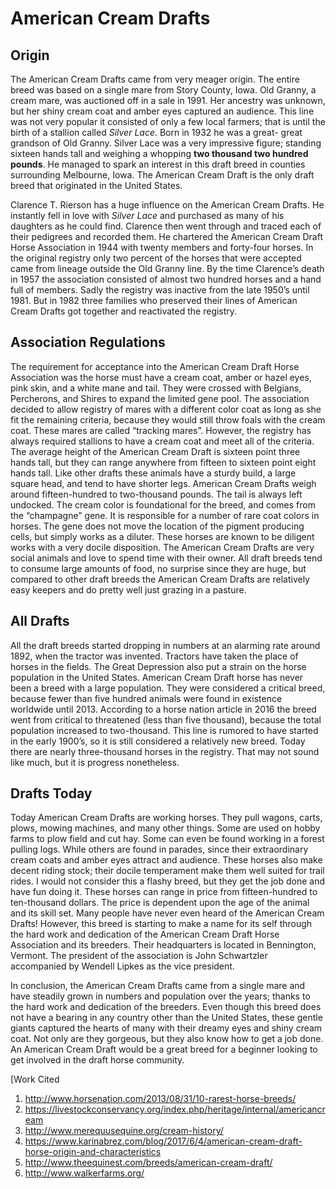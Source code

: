 # American Cream Drafts
## Origin
The American Cream Drafts came from very meager origin. The entire breed was based on a single mare from Story County, Iowa. Old Granny, a cream mare, was auctioned off in a sale in 1991. Her ancestry was unknown, but her shiny cream coat and amber eyes captured an audience. This line was not very popular it consisted of only a few local farmers; that is until the birth of a stallion called *Silver Lace*. Born in 1932 he was a great- great grandson of Old Granny. Silver Lace was a very impressive figure; standing sixteen hands tall and weighing a whopping **two thousand two hundred pounds**. He managed to spark an interest in this draft breed in counties surrounding Melbourne, Iowa. The American Cream Draft is the only draft breed that originated in the United States.

Clarence T. Rierson has a huge influence on the American Cream Drafts. He instantly fell in love with *Silver Lace* and purchased as many of his daughters as he could find. Clarence then went through and traced each of their pedigrees and recorded them. He chartered the American Cream Draft Horse Association in 1944 with twenty members and forty-four horses. In the original registry only two percent of the horses that were accepted came from lineage outside the Old Granny line. By the time Clarence’s death in 1957 the association consisted of almost two hundred horses and a hand full of members. Sadly the registry was inactive from the late 1950’s until 1981. But in 1982 three families who preserved their lines of American Cream Drafts got together and reactivated the registry. 

## Association Regulations
The requirement for acceptance into the American Cream Draft Horse Association was the horse must have a cream coat, amber or hazel eyes, pink skin, and a white mane and tail. They were crossed with Belgians, Percherons, and Shires to expand the limited gene pool. The association decided to allow registry of mares with a different color coat as long as she fit the remaining criteria, because they would still throw foals with the cream coat. These mares are called “tracking mares”. However, the registry has always required stallions to have a cream coat and meet all of the criteria. The average height of the American Cream Draft is sixteen point three hands tall, but they can range anywhere from fifteen to sixteen point eight hands tall. Like other drafts these animals have a sturdy build, a large square head, and tend to have shorter legs. American Cream Drafts weigh around fifteen-hundred to two-thousand pounds. The tail is always left undocked. The cream color is foundational for the breed, and comes from the “champagne” gene. It is responsible for a number of rare coat colors in horses. The gene does not move the location of the pigment producing cells, but simply works as a diluter. These horses are known to be diligent works with a very docile disposition. The American Cream Drafts are very social animals and love to spend time with their owner. All draft breeds tend to consume large amounts of food, no surprise since they are huge, but compared to other draft breeds the American Cream Drafts are relatively easy keepers and do pretty well just grazing in a pasture. 

## All Drafts
All the draft breeds started dropping in numbers at an alarming rate around 1892, when the tractor was invented. Tractors have taken the place of horses in the fields. The Great Depression also put a strain on the horse population in the United States. American Cream Draft horse has never been a breed with a large population. They were considered a critical breed, because fewer than five hundred animals were found in existence worldwide until 2013. According to a horse nation article in 2016 the breed went from critical to threatened (less than five thousand), because the total population increased to two-thousand. This line is rumored to have started in the early 1900’s, so it is still considered a relatively new breed.  Today there are nearly three-thousand horses in the registry. That may not sound like much, but it is progress nonetheless.

## Drafts Today
Today American Cream Drafts are working horses. They pull wagons, carts, plows, mowing machines, and many other things. Some are used on hobby farms to plow field and cut hay. Some can even be found working in a forest pulling logs. While others are found in parades, since their extraordinary cream coats and amber eyes attract and audience. These horses also make decent riding stock; their docile temperament make them well suited for trail rides. I would not consider this a flashy breed, but they get the job done and have fun doing it. These horses can range in price from fifteen-hundred to ten-thousand dollars. The price is dependent upon the age of the animal and its skill set. Many people have never even heard of the American Cream Drafts! However, this breed is starting to make a name for its self through the hard work and dedication of the American Cream Draft Horse Association and its breeders. Their headquarters is located in Bennington, Vermont. The president of the association is John Schwartzler accompanied by Wendell Lipkes as the vice president. 

In conclusion, the American Cream Drafts came from a single mare and have steadily grown in numbers and population over the years; thanks to the hard work and dedication of the breeders. Even though this breed does not have a bearing in any country other than the United States, these gentle giants captured the hearts of many with their dreamy eyes and shiny cream coat. Not only are they gorgeous, but they also know how to get a job done. An American Cream Draft would be a great breed for a beginner looking to get involved in the draft horse community. 


[Work Cited

1.	http://www.horsenation.com/2013/08/31/10-rarest-horse-breeds/
2.  https://livestockconservancy.org/index.php/heritage/internal/americancream  
3.	http://www.merequusequine.org/cream-history/  
4.	https://www.karinabrez.com/blog/2017/6/4/american-cream-draft-horse-origin-and-characteristics
5.	http://www.theequinest.com/breeds/american-cream-draft/
6.	http://www.walkerfarms.org/
